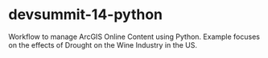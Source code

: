 devsummit-14-python
===================

Workflow to manage ArcGIS Online Content using Python.  Example focuses on the effects of Drought on the Wine Industry in the US.
